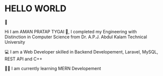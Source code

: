 <h1>HELLO WORLD</h1> 👋 

<p>Hi I am AMAN PRATAP TYGAI 👋, I completed my Engineering with Distinction in Computer Science from Dr. A.P.J. Abdul Kalam Technical University</p>
  
<p>💻 I am a Web Developer skilled in Backend Developement, Laravel, MySQL, REST API and C++ </p>

<p>👨‍🎓 I am currently learning MERN Developement</p>
  

<!---
AmanPratapTyagi113/AmanPratapTyagi113 is a ✨ special ✨ repository because its `README.md` (this file) appears on your GitHub profile.
You can click the Preview link to take a look at your changes.
--->
